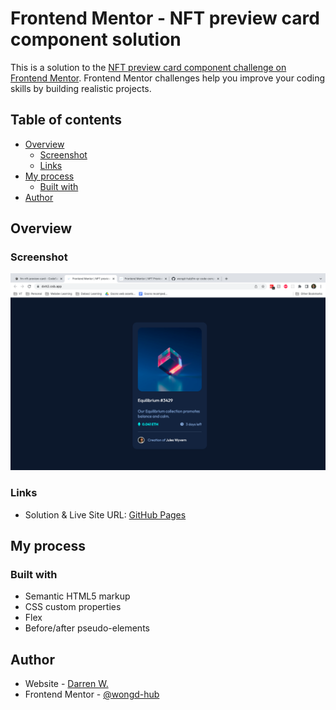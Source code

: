 # Frontend Mentor - NFT preview card component solution

This is a solution to the [NFT preview card component challenge on Frontend Mentor](https://www.frontendmentor.io/challenges/nft-preview-card-component-SbdUL_w0U). Frontend Mentor challenges help you improve your coding skills by building realistic projects.

## Table of contents

- [Overview](#overview)
  - [Screenshot](#screenshot)
  - [Links](#links)
- [My process](#my-process)
  - [Built with](#built-with)
- [Author](#author)

## Overview

### Screenshot

![](./screenshot.png)

### Links

- Solution & Live Site URL: [GitHub Pages](https://wongd-hub.github.io/fm-nft-preview-card/)

## My process

### Built with

- Semantic HTML5 markup
- CSS custom properties
- Flex
- Before/after pseudo-elements

## Author

- Website - [Darren W.](https://github.com/wongd-hub)
- Frontend Mentor - [@wongd-hub](https://www.frontendmentor.io/profile/wongd-hub)
